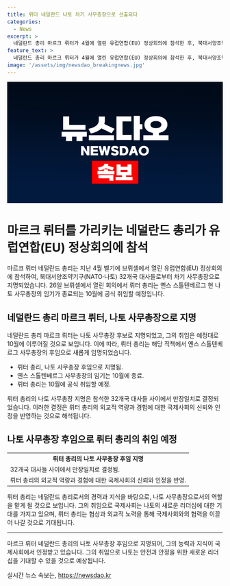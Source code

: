```yaml
---
title: 뤼터 네덜란드 나토 차기 사무총장으로 선출되다
categories:
  - News
excerpt: >
  네덜란드 총리 마르크 뤼터가 4월에 열린 유럽연합(EU) 정상회의에 참석한 후, 북대서양조약기구(NATO) 32개국 대사들은 26일 뤼터를 차기 사무총장으로 뽑았다. 옌스 스톨텐베르그의 임기 종료 후 10월에 공식 취임할 예정이다.
feature_text: >
  네덜란드 총리 마르크 뤼터가 4월에 열린 유럽연합(EU) 정상회의에 참석한 후, 북대서양조약기구(NATO) 32개국 대사들은 26일 뤼터를 차기 사무총장으로 뽑았다. 옌스 스톨텐베르그의 임기 종료 후 10월에 공식 취임할 예정이다.
image: '/assets/img/newsdao_breakingnews.jpg'
---
```


<p><img src="/assets/img/newsdao_breakingnews.jpg" alt="pcversion 속보" /></p>

<h1>마르크 뤼터를 가리키는 네덜란드 총리가 유럽연합(EU) 정상회의에 참석</h1>

<p data-ke-size="size16">마르크 뤼터 네덜란드 총리는 지난 4월 벨기에 브뤼셀에서 열린 유럽연합(EU) 정상회의에 참석하여, 북대서양조약기구(NATO·나토) 32개국 대사들로부터 차기 사무총장으로 지명되었습니다. 26일 브뤼셀에서 열린 회의에서 뤼터 총리는 옌스 스톨텐베르그 현 나토 사무총장의 임기가 종료되는 10월에 공식 취임할 예정입니다.</p>

<h2 data-ke-size="size26">네덜란드 총리 마르크 뤼터, 나토 사무총장으로 지명</h2>

<p data-ke-size="size16">네덜란드 총리 마르크 뤼터는 나토 사무총장 후보로 지명되었고, 그의 취임은 예정대로 10월에 이루어질 것으로 보입니다. 이에 따라, 뤼터 총리는 해당 직책에서 옌스 스톨텐베르그 사무총장의 후임으로 새롭게 임명되었습니다.</p>

<ul>
  <li>뤼터 총리, 나토 사무총장 후임으로 지명됨.</li>
  <li>옌스 스톨텐베르그 사무총장의 임기는 10월에 종료.</li>
  <li>뤼터 총리는 10월에 공식 취임할 예정.</li>
</ul>

<p data-ke-size="size16">뤼터 총리의 나토 사무총장 지명은 참석한 32개국 대사들 사이에서 만장일치로 결정되었습니다. 이러한 결정은 뤼터 총리의 외교적 역량과 경험에 대한 국제사회의 신뢰와 인정을 반영하는 것으로 해석됩니다. </p>

<h2 data-ke-size="size26">나토 사무총장 후임으로 뤼터 총리의 취임 예정</h2>

<table>
    <tr>
        <td style="text-align: center; height: 17px;"><b>뤼터 총리의 나토 사무총장 후임 지명</b></td>
    </tr>
    <tr>
        <td>32개국 대사들 사이에서 만장일치로 결정됨.</td>
    </tr>
    <tr>
        <td>뤼터 총리의 외교적 역량과 경험에 대한 국제사회의 신뢰와 인정을 반영.</td>
    </tr>
</table>

<p data-ke-size="size16">뤼터 총리는 네덜란드 총리로서의 경력과 지식을 바탕으로, 나토 사무총장으로서의 역할을 맡게 될 것으로 보입니다. 그의 취임으로 국제사회는 나토의 새로운 리더십에 대한 기대를 가지고 있으며, 뤼터 총리는 협상과 외교적 노력을 통해 국제사회와의 협력을 이끌어 나갈 것으로 기대됩니다.</p>

<hr>

<p data-ke-size="size16">마르크 뤼터 네덜란드 총리의 나토 사무총장 후임으로 지명되어, 그의 능력과 지식이 국제사회에서 인정받고 있습니다. 그의 취임으로 나토는 안전과 안정을 위한 새로운 리더십을 기대할 수 있을 것으로 예상됩니다.</p>
실시간 뉴스 속보는, <a href="https://newsdao.kr" rel="dofollow">https://newsdao.kr</a>


